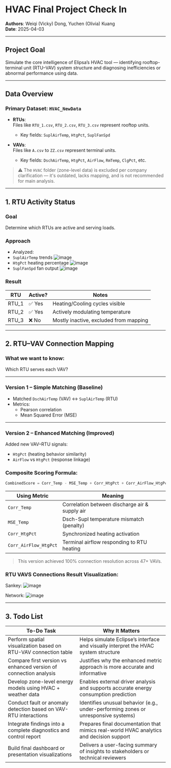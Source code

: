 # HVAC Final Project Check In

**Authors**: Weiqi (Vicky) Dong, Yuchen (Olivia) Kuang  
**Date**: 2025-04-03

---
## Project Goal
Simulate the core intelligence of Elipsa’s HVAC  tool — identifying rooftop-terminal unit (RTU–VAV) system structure and diagnosing inefficiencies or abnormal performance using data.

---
## Data Overview

### Primary Dataset: `HVAC_NewData`

- **RTUs**:  
  Files like `RTU_1.csv`, `RTU_2.csv`, `RTU_3.csv` represent rooftop units.
  - Key fields: `SuplAirTemp`, `HtgPct`, `SuplFanSpd`

- **VAVs**:  
  Files like `A.csv` to `ZZ.csv` represent terminal units.
  - Key fields: `DschAirTemp`, `HtgPct`, `AirFlow`, `RmTemp`, `ClgPct`, etc.

> ⚠️ The `HVAC` folder (zone-level data) is excluded per company clarification — it's outdated, lacks mapping, and is not recommended for main analysis.
---

## 1. RTU Activity Status

### Goal

Determine which RTUs are active and serving loads.

### Approach

- Analyzed:
- `SuplAirTemp` trends
  ![image](https://github.com/user-attachments/assets/50c41ab0-13cd-46ca-9a18-66d3ec8b9ced)
- `HtgPct` heating percentage
  ![image](https://github.com/user-attachments/assets/85c1eecb-8fac-4ab6-a239-94cb55f3552e)
- `SuplFanSpd` fan output
  ![image](https://github.com/user-attachments/assets/2cc4a97c-fb2d-4fa2-aa57-f7b41fa20288)

### Result

| RTU   | Active? | Notes                             |
|-------|---------|-----------------------------------|
| RTU_1 | ✅ Yes  | Heating/Cooling cycles visible     |
| RTU_2 | ✅ Yes  | Actively modulating temperature    |
| RTU_3 | ❌ No   | Mostly inactive, excluded from mapping |

---

## 2. RTU–VAV Connection Mapping

### What we want to know:

Which RTU serves each VAV?

---

### Version 1 – Simple Matching (Baseline)

- Matched `DschAirTemp` (VAV) ↔ `SuplAirTemp` (RTU)
- Metrics:
  - Pearson correlation
  - Mean Squared Error (MSE)

---

### Version 2 – Enhanced Matching (Improved)

Added new VAV–RTU signals:
- `HtgPct` (heating behavior similarity)
- `AirFlow` vs `HtgPct` (response linkage)

### Composite Scoring Formula:
```python
CombinedScore = Corr_Temp - MSE_Temp + Corr_HtgPct + Corr_AirFlow_HtgPct
```

| Using Metric         | Meaning                                          |
|----------------------|--------------------------------------------------|
| `Corr_Temp`          | Correlation between discharge air & supply air  |
| `MSE_Temp`           | Dsch-Supl temperature mismatch (penalty)        |
| `Corr_HtgPct`        | Synchronized heating activation                 |
| `Corr_AirFlow_HtgPct`| Terminal airflow responding to RTU heating      |


> This version achieved 100% connection resolution across 47+ VAVs.


### RTU VAVS Connections Result Visualization:
Sankey:
![image](https://github.com/user-attachments/assets/69c2ac76-0550-4c33-a867-c5cb511c9781)

Network:
![image](https://github.com/user-attachments/assets/1261198c-3a35-4959-a3b6-230e2444b23c)

---

## 3. Todo List

| To-Do Task                                                        | Why It Matters                                                                 |
|-------------------------------------------------------------------|------------------------------------------------------------------------------------------|
| Perform spatial visualization based on RTU-VAV connection table   | Helps simulate Eclipse’s interface and visually interpret the HVAC system structure     |
| Compare first version vs enhanced version of connection analysis  | Justifies why the enhanced metric approach is more accurate and informative             |
| Develop zone-level energy models using HVAC + weather data        | Enables external driver analysis and supports accurate energy consumption prediction     |
| Conduct fault or anomaly detection based on VAV-RTU interactions  | Identifies unusual behavior (e.g., under-performing zones or unresponsive systems)       |
| Integrate findings into a complete diagnostics and control report | Prepares final documentation that mimics real-world HVAC analytics and decision support  |
| Build final dashboard or presentation visualizations              | Delivers a user-facing summary of insights to stakeholders or technical reviewers        |
